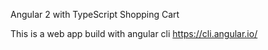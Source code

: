 Angular 2 with TypeScript Shopping Cart

This is a web app build with angular cli https://cli.angular.io/




